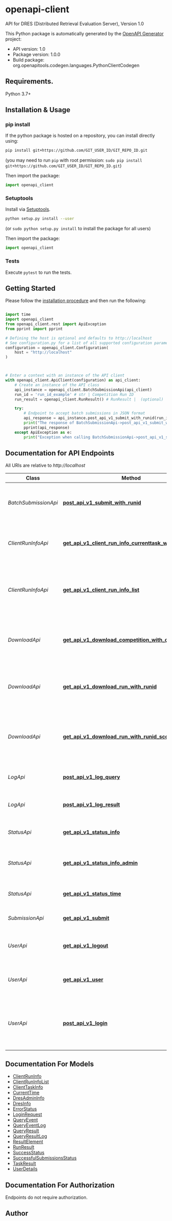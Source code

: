 # openapi-client
API for DRES (Distributed Retrieval Evaluation Server), Version 1.0

This Python package is automatically generated by the [OpenAPI Generator](https://openapi-generator.tech) project:

- API version: 1.0
- Package version: 1.0.0
- Build package: org.openapitools.codegen.languages.PythonClientCodegen

## Requirements.

Python 3.7+

## Installation & Usage
### pip install

If the python package is hosted on a repository, you can install directly using:

```sh
pip install git+https://github.com/GIT_USER_ID/GIT_REPO_ID.git
```
(you may need to run `pip` with root permission: `sudo pip install git+https://github.com/GIT_USER_ID/GIT_REPO_ID.git`)

Then import the package:
```python
import openapi_client
```

### Setuptools

Install via [Setuptools](http://pypi.python.org/pypi/setuptools).

```sh
python setup.py install --user
```
(or `sudo python setup.py install` to install the package for all users)

Then import the package:
```python
import openapi_client
```

### Tests

Execute `pytest` to run the tests.

## Getting Started

Please follow the [installation procedure](#installation--usage) and then run the following:

```python

import time
import openapi_client
from openapi_client.rest import ApiException
from pprint import pprint

# Defining the host is optional and defaults to http://localhost
# See configuration.py for a list of all supported configuration parameters.
configuration = openapi_client.Configuration(
    host = "http://localhost"
)



# Enter a context with an instance of the API client
with openapi_client.ApiClient(configuration) as api_client:
    # Create an instance of the API class
    api_instance = openapi_client.BatchSubmissionApi(api_client)
    run_id = 'run_id_example' # str | Competition Run ID
    run_result = openapi_client.RunResult() # RunResult |  (optional)

    try:
        # Endpoint to accept batch submissions in JSON format
        api_response = api_instance.post_api_v1_submit_with_runid(run_id, run_result=run_result)
        print("The response of BatchSubmissionApi->post_api_v1_submit_with_runid:\n")
        pprint(api_response)
    except ApiException as e:
        print("Exception when calling BatchSubmissionApi->post_api_v1_submit_with_runid: %s\n" % e)

```

## Documentation for API Endpoints

All URIs are relative to *http://localhost*

Class | Method | HTTP request | Description
------------ | ------------- | ------------- | -------------
*BatchSubmissionApi* | [**post_api_v1_submit_with_runid**](docs/BatchSubmissionApi.md#post_api_v1_submit_with_runid) | **POST** /api/v1/submit/{runId} | Endpoint to accept batch submissions in JSON format
*ClientRunInfoApi* | [**get_api_v1_client_run_info_currenttask_with_runid**](docs/ClientRunInfoApi.md#get_api_v1_client_run_info_currenttask_with_runid) | **GET** /api/v1/client/run/info/currentTask/{runId} | Returns an overview of the currently active task for a run
*ClientRunInfoApi* | [**get_api_v1_client_run_info_list**](docs/ClientRunInfoApi.md#get_api_v1_client_run_info_list) | **GET** /api/v1/client/run/info/list | Lists an overview of all competition runs visible to the current client
*DownloadApi* | [**get_api_v1_download_competition_with_competitionid**](docs/DownloadApi.md#get_api_v1_download_competition_with_competitionid) | **GET** /api/v1/download/competition/{competitionId} | Provides a JSON download of the entire competition description structure.
*DownloadApi* | [**get_api_v1_download_run_with_runid**](docs/DownloadApi.md#get_api_v1_download_run_with_runid) | **GET** /api/v1/download/run/{runId} | Provides a JSON download of the entire competition run structure.
*DownloadApi* | [**get_api_v1_download_run_with_runid_scores**](docs/DownloadApi.md#get_api_v1_download_run_with_runid_scores) | **GET** /api/v1/download/run/{runId}/scores | Provides a CSV download with the scores for a given competition run.
*LogApi* | [**post_api_v1_log_query**](docs/LogApi.md#post_api_v1_log_query) | **POST** /api/v1/log/query | Accepts query logs from participants
*LogApi* | [**post_api_v1_log_result**](docs/LogApi.md#post_api_v1_log_result) | **POST** /api/v1/log/result | Accepts result logs from participants
*StatusApi* | [**get_api_v1_status_info**](docs/StatusApi.md#get_api_v1_status_info) | **GET** /api/v1/status/info | Returns an overview of the server properties.
*StatusApi* | [**get_api_v1_status_info_admin**](docs/StatusApi.md#get_api_v1_status_info_admin) | **GET** /api/v1/status/info/admin | Returns an extensive overview of the server properties.
*StatusApi* | [**get_api_v1_status_time**](docs/StatusApi.md#get_api_v1_status_time) | **GET** /api/v1/status/time | Returns the current time on the server.
*SubmissionApi* | [**get_api_v1_submit**](docs/SubmissionApi.md#get_api_v1_submit) | **GET** /api/v1/submit | Endpoint to accept submissions
*UserApi* | [**get_api_v1_logout**](docs/UserApi.md#get_api_v1_logout) | **GET** /api/v1/logout | Clears all user roles of the current session.
*UserApi* | [**get_api_v1_user**](docs/UserApi.md#get_api_v1_user) | **GET** /api/v1/user | Get information about the current user.
*UserApi* | [**post_api_v1_login**](docs/UserApi.md#post_api_v1_login) | **POST** /api/v1/login | Sets roles for session based on user account and returns a session cookie.


## Documentation For Models

 - [ClientRunInfo](docs/ClientRunInfo.md)
 - [ClientRunInfoList](docs/ClientRunInfoList.md)
 - [ClientTaskInfo](docs/ClientTaskInfo.md)
 - [CurrentTime](docs/CurrentTime.md)
 - [DresAdminInfo](docs/DresAdminInfo.md)
 - [DresInfo](docs/DresInfo.md)
 - [ErrorStatus](docs/ErrorStatus.md)
 - [LoginRequest](docs/LoginRequest.md)
 - [QueryEvent](docs/QueryEvent.md)
 - [QueryEventLog](docs/QueryEventLog.md)
 - [QueryResult](docs/QueryResult.md)
 - [QueryResultLog](docs/QueryResultLog.md)
 - [ResultElement](docs/ResultElement.md)
 - [RunResult](docs/RunResult.md)
 - [SuccessStatus](docs/SuccessStatus.md)
 - [SuccessfulSubmissionsStatus](docs/SuccessfulSubmissionsStatus.md)
 - [TaskResult](docs/TaskResult.md)
 - [UserDetails](docs/UserDetails.md)


<a id="documentation-for-authorization"></a>
## Documentation For Authorization

Endpoints do not require authorization.


## Author





